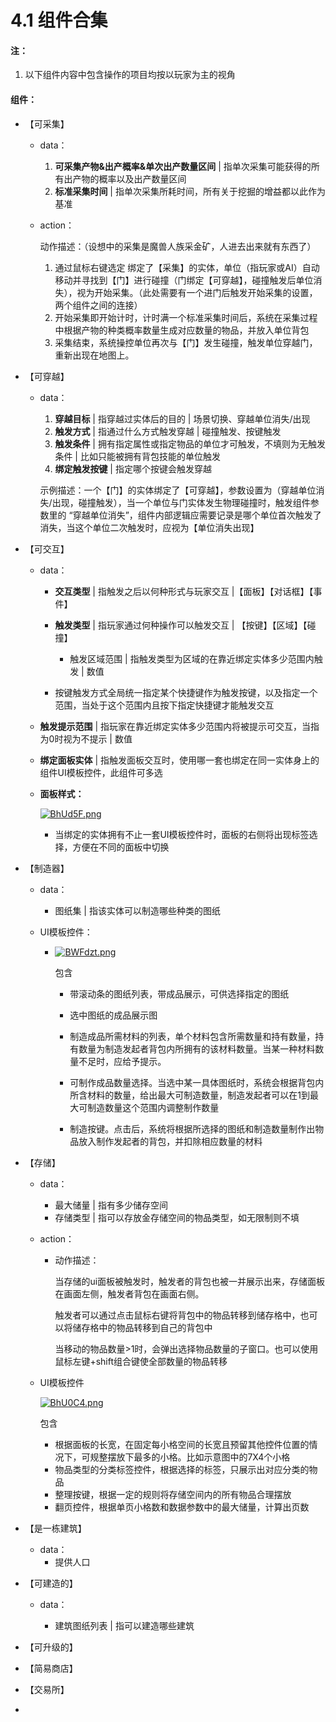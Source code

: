 # 4.1 组件合集

#### 注：

1. 以下组件内容中包含操作的项目均按以玩家为主的视角

#### 组件：

- 【可采集】

  - data：

    1. **可采集产物&出产概率&单次出产数量区间** | 指单次采集可能获得的所有出产物的概率以及出产数量区间
    2. **标准采集时间** | 指单次采集所耗时间，所有关于挖掘的增益都以此作为基准
    
  - action：

    动作描述：（设想中的采集是魔兽人族采金矿，人进去出来就有东西了）

    1. 通过鼠标右键选定 绑定了【采集】的实体，单位（指玩家或AI）自动移动并寻找到【门】进行碰撞（门绑定【可穿越】，碰撞触发后单位消失），视为开始采集。（此处需要有一个进门后触发开始采集的设置，两个组件之间的连接）
    2. 开始采集即开始计时，计时满一个标准采集时间后，系统在采集过程中根据产物的种类概率数量生成对应数量的物品，并放入单位背包
    3. 采集结束，系统操控单位再次与【门】发生碰撞，触发单位穿越门，重新出现在地图上。




- 【可穿越】
  - data：
    1. **穿越目标** | 指穿越过实体后的目的 | 场景切换、穿越单位消失/出现
    2. **触发方式** | 指通过什么方式触发穿越 | 碰撞触发、按键触发
    3. **触发条件** | 拥有指定属性或指定物品的单位才可触发，不填则为无触发条件 | 比如只能被拥有背包技能的单位触发
    4. **绑定触发按键** | 指定哪个按键会触发穿越
    
    示例描述：一个【门】的实体绑定了【可穿越】，参数设置为（穿越单位消失/出现，碰撞触发），当一个单位与门实体发生物理碰撞时，触发组件参数里的 “穿越单位消失”，组件内部逻辑应需要记录是哪个单位首次触发了消失，当这个单位二次触发时，应视为【单位消失出现】




- 【可交互】

  - data：

    - **交互类型** | 指触发之后以何种形式与玩家交互 |【面板】【对话框】【事件】

    - **触发类型** | 指玩家通过何种操作可以触发交互 | 【按键】【区域】【碰撞】

      - 触发区域范围 | 指触发类型为区域的在靠近绑定实体多少范围内触发 | 数值
    - 按键触发方式全局统一指定某个快捷键作为触发按键，以及指定一个范围，当处于这个范围内且按下指定快捷键才能触发交互
    
  - **触发提示范围** | 指玩家在靠近绑定实体多少范围内将被提示可交互，当指为0时视为不提示 | 数值
    
  - **绑定面板实体** | 指触发面板交互时，使用哪一套也绑定在同一实体身上的组件UI模板控件，此组件可多选
    
  - **面板样式：**
    
      [![BhUd5F.png](https://s1.ax1x.com/2020/11/06/BhUd5F.png)](https://imgchr.com/i/BhUd5F)
      
      - 当绑定的实体拥有不止一套UI模板控件时，面板的右侧将出现标签选择，方便在不同的面板中切换




- 【制造器】

  - data：

    - 图纸集 | 指该实体可以制造哪些种类的图纸

  - UI模板控件：

    - [![BWFdzt.png](https://s1.ax1x.com/2020/11/05/BWFdzt.png)](https://imgchr.com/i/BWFdzt)

      包含

      - 带滚动条的图纸列表，带成品展示，可供选择指定的图纸
      
      - 选中图纸的成品展示图
      
      - 制造成品所需材料的列表，单个材料包含所需数量和持有数量，持有数量为制造发起者背包内所拥有的该材料数量。当某一种材料数量不足时，应给予提示。
      
      - 可制作成品数量选择。当选中某一具体图纸时，系统会根据背包内所含材料的数量，给出最大可制造数量，制造发起者可以在1到最大可制造数量这个范围内调整制作数量
      
      - 制造按键。点击后，系统将根据所选择的图纸和制造数量制作出物品放入制作发起者的背包，并扣除相应数量的材料
      
        

- 【存储】

  - data： 

    - 最大储量 | 指有多少储存空间
    - 存储类型 | 指可以存放金存储空间的物品类型，如无限制则不填

  - action：

    - 动作描述：

      当存储的ui面板被触发时，触发者的背包也被一并展示出来，存储面板在画面左侧，触发者背包在画面右侧。

      触发者可以通过点击鼠标右键将背包中的物品转移到储存格中，也可以将储存格中的物品转移到自己的背包中

      当移动的物品数量>1时，会弹出选择物品数量的子窗口。也可以使用鼠标左键+shift组合键使全部数量的物品转移

      

  - UI模板控件

    [![BhU0C4.png](https://s1.ax1x.com/2020/11/06/BhU0C4.png)](https://imgchr.com/i/BhU0C4)

    包含

    - 根据面板的长宽，在固定每小格空间的长宽且预留其他控件位置的情况下，可规整摆放下最多的小格。比如示意图中的7X4个小格
    - 物品类型的分类标签控件，根据选择的标签，只展示出对应分类的物品
    - 整理按键，根据一定的规则将存储空间内的所有物品合理摆放
    - 翻页控件，根据单页小格数和数据参数中的最大储量，计算出页数



- 【是一栋建筑】
  - data：
    - 提供人口



- 【可建造的】

  - data：

    - 建筑图纸列表 | 指可以建造哪些建筑

      

- 【可升级的】

- 【简易商店】

- 【交易所】

- 